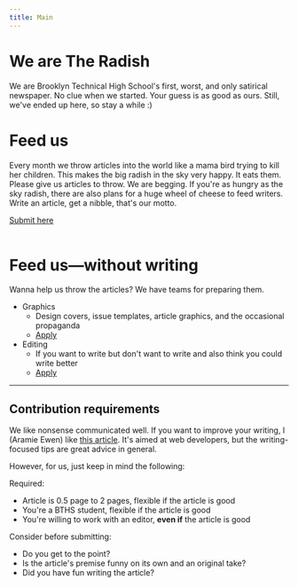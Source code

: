 ```yaml
---
title: Main
---
```

# We are The Radish

We are Brooklyn Technical High School's first, worst, and only satirical newspaper. No clue when we started. Your guess is as good as ours. Still, we've ended up here, so stay a while :)

# Feed us

Every month we throw articles into the world like a mama bird trying to kill her children. This makes the big radish in the sky very happy. It eats them. Please give us articles to throw. We are begging.
If you're as hungry as the sky radish, there are also plans for a huge wheel of cheese to feed writers. Write an article, get a nibble, that's our motto.  

<div class="submission-form-link"><a target="_blank" rel="noreferrer" href="https://forms.gle/34NWUt4XUdzP2mjAA">Submit here</a></div>

<br/>

# Feed us—without writing

Wanna help us throw the articles? We have teams for preparing them.
- Graphics
     - Design covers, issue templates, article graphics, and the occasional propaganda
     - <div class="submission-form-link"><a target="_blank" rel="noreferrer" href="https://forms.gle/NvD5E9xFRigdYuhGA">Apply</a></div>
- Editing
     - If you want to write but don't want to write and also think you could write better
     - <div class="submission-form-link"><a target="_blank" rel="noreferrer" href="https://forms.gle/do2BrZXH7nMuZioB9">Apply</a></div>

<hr>

## Contribution requirements

We like nonsense communicated well. If you want to improve your writing, I (Aramie Ewen) like [this article](https://alistapart.com/article/so-you-want-to-write-an-article/). It's aimed at web developers, but the writing-focused tips are great advice in general. 

However, for us, just keep in mind the following: 

Required:
- Article is 0.5 page to 2 pages, flexible if the article is good
- You're a BTHS student, flexible if the article is good
- You're willing to work with an editor, **even if** the article is good



Consider before submitting: 
- Do you get to the point?
- Is the article's premise funny on its own and an original take?
- Did you have fun writing the article?
